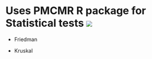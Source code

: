 # Uses PMCMR R package for Statistical tests [![](https://jitpack.io/v/fritsche/Statistics.svg)](https://jitpack.io/#fritsche/Statistics)


* Friedman

* Kruskal
